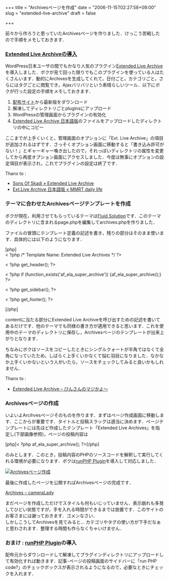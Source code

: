 +++
title = "Archivesページを作成"
date = "2006-11-15T02:27:58+09:00"
slug = "extended-live-archive"
draft = false

+++

<p>前々から作ろうと思っていたArchivesページを作りました．けっこう苦戦したので手順をメモしておきます．</p>
<h3><a href="http://www.sonsofskadi.net/extended-live-archive/" target="_blank">Extended Live Archiveの導入</a></h3>
<p>WordPress日本ユーザの間でもかなり人気のプラグイン<a href="http://www.sonsofskadi.net/extended-live-archive/" target="_blank" >Extended Live Archive</a>を導入しました．ボクが見て回った限りでもこのプラグインを使っている人はたくさんいます．動的にArchivesを生成してくれて，日付ごと，カテゴリごと，さらにはタグごとに閲覧でき，Ajaxバリバリという素晴らしいツール．以下にボクが行った設定の手順をメモしておきます．</p>
<ol>
<li><a href="http://www.sonsofskadi.net/extended-live-archive/" target="_blank">配布サイト</a>から最新版をダウンロード</li>
<li>解凍してディレクトリごとpluginsにアップロード</li>
<li>WordPressの管理画面からプラグインの有効化</li>
<li><a href="http://wp.mmrt-jp.net/plugin-japanization-project/20x/wp20-el-archive/" target="_blank">Extended Live Archive 日本語版</a>のファイルをアップロードしたディレクトリの中にコピー</li>
</ol>
<p>ここまでが上手くいくと，管理画面のオプションに「Ext. Live Archive」の項目が追加されるはずです．さっそくオプション画面に移動すると「書き込み許可がない！」とギャーギャー喚き出したので，それっぽいディレクトリの属性を変更してから再度オプション画面にアクセスしました．今度は無事にオプションの設定項目が表示され，これでプラグインの設定は終了です．</p>
<p>Thanx to :</p>
<ul>
<li><a href="http://www.sonsofskadi.net/extended-live-archive/" target="_blank">Sons Of Skadi » Extended Live Archive</a></li>
<li><a href="http://wp.mmrt-jp.net/plugin-japanization-project/20x/wp20-el-archive/" target="_blank">Ext.Live Archive 日本語版 « MMRT daily life</a></li>
</ul>
<h3>テーマに合わせたArchivesページテンプレートを作成</h3>
<p>ボクが現在，利用させてもらっているテーマは<a href="http://www.kaushalsheth.com/fluid-solution-wordpress-theme-released/" target="_blank">Fluid Solution</a>です．このテーマのディレクトリに含まれるpage.phpを編集してarchives.phpを作りました．</p>
<p>ファイルの冒頭にテンプレート定義の記述を書き，残りの部分はそのまま使います．具体的には以下のようになります．</p>
<p>[php]<br />
< ?php
/*
Template Name: Extended Live Archives
*/
?></p>
<p>< ?php get_header(); ?></p>
<div class="content">
        < ?php if (function_exists('af_ela_super_archive')) {af_ela_super_archive();} ?>
</div>
<p>< ?php get_sidebar(); ?></p>
<p>< ?php get_footer(); ?></p>
<p>[/php]</p>
<p>contentに当たる部分にExtended Live Archiveを呼び出すための記述を書いてあるだけです．他のテーマでも同様の書き方が適用できると思います．これを使用中のテーマのディレクトリに保存し，Archivesページのテンプレートが出来上がりとなります．</p>
<p>ちなみにボクはソースをコピーしたときにシングルクォートが半角ではなくて全角になっていたため，しばらく上手くいかなくて悩む羽目になりました．なかなか上手くいかないという人がいたら，ソースをチェックしてみると良いかもしれません．</p>
<p>Thanx to :</p>
<ul>
<li><a href="http://fish1091.com/wordpress/items/576/" target="_blank">Extended Live Archive &#8211; びんさんのマジかよ〜</a></li>
</ul>
<h3>Archivesページの作成</h3>
<p>いよいよArcihvesページそのものを作ります．まずはページ作成画面に移動します．ここからが重要です．タイトルと投稿スラッグは適当に決めます．ページテンプレートには先ほど作成したテンプレート「Extended Live Archives」を指定し(下部画像参照)，ページの投稿内容は</p>
<p>[php]< ?php af_ela_super_archive(); ?>[/php]</p>
<p>のみとします．このとき，投稿内容のPHPのソースコードを解釈して実行してくれる環境が必要になります．ボクは<a href="http://www.nosq.com/blog/2006/01/runphp-plugin-for-wordpress/" target="_blank">runPHP Plugin</a>を導入して対応しました．</p>
<p><a href="http://www.flickr.com/photos/june29/297414369/" title="Photo Sharing"><img src="http://static.flickr.com/118/297414369_1e8faf6303_o.jpg" alt="Archivesページ作成" /></a></p>
<p>最後に作成したページを公開すればArchivesページの完成です．</p>
<p><a href="http://june29.jp/archives/" target="_blank">Archives &#8211; cameraLady</a></p>
<p>まだページを作成しただけでスタイルも何もいじっていません．表示崩れも多発してひどい状態ですが，手を入れる時間ができるまでは放置です．このサイトのお客さまには謝っておきます．ゴメンなさい．<br />
しかしこうしてArchivesを見てみると… カテゴリやタグの使い方が下手だなぁと思わされます．整理する時間も作らなくちゃいけません．</p>
<h3>おまけ : <a href="http://www.nosq.com/blog/2006/01/runphp-plugin-for-wordpress/" target="_blank">runPHP Plugin</a>の導入</h3>
<p>配布元からダウンロードして解凍してプラグインディレクトリにアップロードして有効化すれば動きます．記事･ページの投稿画面のサイドバーに「run PHP code?」のチェックボックスが表示されるようになるので，必要なときにチェックを入れます．</p>
